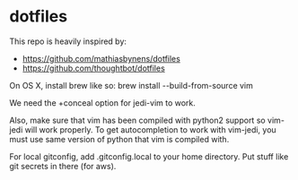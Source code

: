 # dotfiles

This repo is heavily inspired by:
   * https://github.com/mathiasbynens/dotfiles
   * https://github.com/thoughtbot/dotfiles

On OS X, install brew like so:
brew install --build-from-source  vim

We need the +conceal option for jedi-vim to work.

Also, make sure that vim has been compiled with python2 support so vim-jedi 
will work properly.  To get autocompletion to work with vim-jedi, you 
must use same version of python that vim is compiled with.

For local gitconfig, add .gitconfig.local to your home directory.
Put stuff like git secrets in there (for aws).
